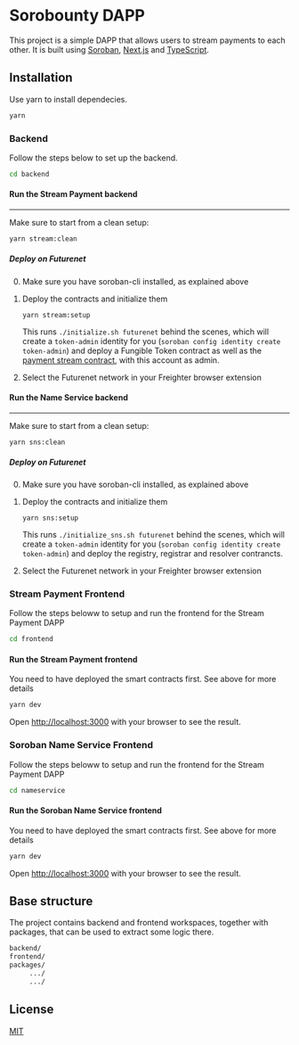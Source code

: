 # Sorobounty DAPP

This project is a simple DAPP that allows users to stream payments to each other. It is built using [Soroban](https://soroban.stellar.org/), [Next.js](https://nextjs.org/) and [TypeScript](https://www.typescriptlang.org/).

## Installation

Use yarn to install dependecies.

```bash
yarn
```

### Backend
Follow the steps below to set up the backend. 

```bash
cd backend
```

#### Run the Stream Payment backend
-----------

Make sure to start from a clean setup:
```bash
yarn stream:clean
```

##### Deploy on Futurenet

0. Make sure you have soroban-cli installed, as explained above

1. Deploy the contracts and initialize them

       yarn stream:setup

   This runs `./initialize.sh futurenet` behind the scenes, which will create a `token-admin` identity for you (`soroban config identity create token-admin`) and deploy a Fungible Token contract as well as the [payment stream contract](./contracts/stream), with this account as admin.

2. Select the Futurenet network in your Freighter browser extension

#### Run the Name Service backend
-----------

Make sure to start from a clean setup:
```
yarn sns:clean
```

##### Deploy on Futurenet

0. Make sure you have soroban-cli installed, as explained above

1. Deploy the contracts and initialize them

       yarn sns:setup

   This runs `./initialize_sns.sh futurenet` behind the scenes, which will create a `token-admin` identity for you (`soroban config identity create token-admin`) and deploy the registry, registrar and resolver contrancts.

2. Select the Futurenet network in your Freighter browser extension

### Stream Payment Frontend
Follow the steps beloww to setup and run the frontend for the Stream Payment DAPP
```bash
cd frontend
```

#### Run the Stream Payment frontend
You need to have deployed the smart contracts first. See above for more details
```bash
yarn dev
```

Open [http://localhost:3000](http://localhost:3000) with your browser to see the result.

### Soroban Name Service Frontend
Follow the steps beloww to setup and run the frontend for the Stream Payment DAPP
```bash
cd nameservice
```

#### Run the Soroban Name Service frontend
You need to have deployed the smart contracts first. See above for more details
```bash
yarn dev
```

Open [http://localhost:3000](http://localhost:3000) with your browser to see the result.

## Base structure
The project contains backend and frontend workspaces, together with packages, that can be used to extract some logic there.
```bash
backend/
frontend/
packages/
     .../
     .../
```

## License
[MIT](https://choosealicense.com/licenses/mit/)
